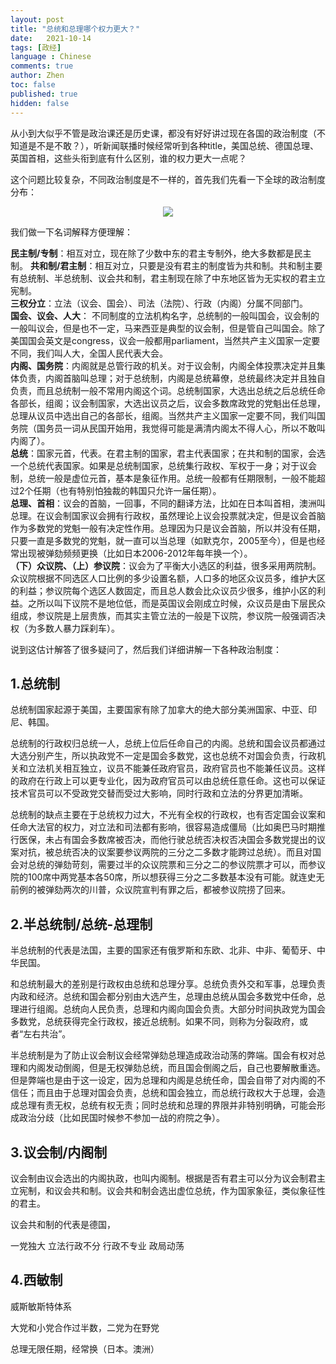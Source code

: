 ```yaml
---
layout: post
title: "总统和总理哪个权力更大？"
date:   2021-10-14
tags: [政经]
language : Chinese
comments: true
author: Zhen
toc: false
published: true
hidden: false
---
```

从小到大似乎不管是政治课还是历史课，都没有好好讲过现在各国的政治制度（不知道是不是不敢？），听新闻联播时候经常听到各种title，美国总统、德国总理、英国首相，这些头衔到底有什么区别，谁的权力更大一点呢？

这个问题比较复杂，不同政治制度是不一样的，首先我们先看一下全球的政治制度分布：<!-- more -->
<p align="center"> <img src="{{ site.imageurl }}/全世界政权.png"> </p> 

我们做一下名词解释方便理解：

**民主制/专制**：相互对立，现在除了少数中东的君主专制外，绝大多数都是民主制。
**共和制/君主制**：相互对立，只要是没有君主的制度皆为共和制。共和制主要有总统制、半总统制、议会共和制，君主制现在除了中东地区皆为无实权的君主立宪制。   
**三权分立**：立法（议会、国会）、司法（法院）、行政（内阁）分属不同部门。   
**国会、议会、人大**： 不同制度的立法机构名字，总统制的一般叫国会，议会制的一般叫议会，但是也不一定，马来西亚是典型的议会制，但是管自己叫国会。除了美国国会英文是congress，议会一般都用parliament，当然共产主义国家一定要不同，我们叫人大，全国人民代表大会。   
**内阁、国务院**：内阁就是总管行政的机关。对于议会制，内阁全体投票决定并且集体负责，内阁首脑叫总理；对于总统制，内阁是总统幕僚，总统最终决定并且独自负责，而且总统制一般不常用内阁这个词。总统制国家，大选出总统之后总统任命各部长，组阁；议会制国家，大选出议员之后，议会多数席政党的党魁出任总理，总理从议员中选出自己的各部长，组阁。当然共产主义国家一定要不同，我们叫国务院（国务员一词从民国开始用，我觉得可能是满清内阁太不得人心，所以不敢叫内阁了）。   
**总统**：国家元首，代表。在君主制的国家，君主代表国家；在共和制的国家，会选一个总统代表国家。如果是总统制国家，总统集行政权、军权于一身；对于议会制，总统一般是虚位元首，基本是象征作用。总统一般都有任期限制，一般不能超过2个任期（也有特别怕独裁的韩国只允许一届任期）。   
**总理、首相**：议会的首脑，一回事，不同的翻译方法，比如在日本叫首相，澳洲叫总理。在议会制国家议会拥有行政权，虽然理论上议会投票就决定，但是议会首脑作为多数党的党魁一般有决定性作用。总理因为只是议会首脑，所以并没有任期，只要一直是多数党的党魁，就一直可以当总理（如默克尔，2005至今），但是也经常出现被弹劾频频更换（比如日本2006-2012年每年换一个）。   
**（下）众议院、（上）参议院**：议会为了平衡大小选区的利益，很多采用两院制。众议院根据不同选区人口比例的多少设置名额，人口多的地区众议员多，维护大区的利益；参议院每个选区人数固定，而且总人数会比众议员少很多，维护小区的利益。之所以叫下议院不是地位低，而是英国议会刚成立时候，众议员是由下层民众组成，参议院是上层贵族，而其实主管立法的一般是下议院，参议院一般强调否决权（为多数人暴力踩刹车）。

说到这估计解答了很多疑问了，然后我们详细讲解一下各种政治制度：

## 1.总统制
总统制国家起源于美国，主要国家有除了加拿大的绝大部分美洲国家、中亚、印尼、韩国。

总统制的行政权归总统一人，总统上位后任命自己的内阁。总统和国会议员都通过大选分别产生，所以执政党不一定是国会多数党，这也总统不对国会负责，行政机关和立法机关相互独立，议员不能兼任政府官员，政府官员也不能兼任议员。这样的政府在行政上可以更专业化，因为政府官员可以由总统任意任命。这也可以保证技术官员可以不受政党交替而受过大影响，同时行政和立法的分界更加清晰。

总统制的缺点主要在于总统权力过大，不光有全权的行政权，也有否定国会议案和任命大法官的权力，对立法和司法都有影响，很容易造成僵局（比如奥巴马时期推行医保，未占有国会多数席被否决，而他行驶总统否决权否决国会多数党提出的议案对抗，被总统否决的议案要参议两院的三分之二多数才能跨过总统）。而且对国会对总统的弹劾苛刻，需要过半的众议院票和三分之二的参议院票才可以，而参议院的100席中两党基本各50席，所以想获得三分之二多数基本没有可能。就连史无前例的被弹劾两次的川普，众议院宣判有罪之后，都被参议院捞了回来。

## 2.半总统制/总统-总理制
半总统制的代表是法国，主要的国家还有俄罗斯和东欧、北非、中非、葡萄牙、中华民国。

和总统制最大的差别是行政权由总统和总理分享。总统负责外交和军事，总理负责内政和经济。总统和国会都分别由大选产生，总理由总统从国会多数党中任命，总理进行组阁。总统向人民负责，总理和内阁向国会负责。大部分时间执政党为国会多数党，总统获得完全行政权，接近总统制。如果不同，则称为分裂政府，或者“左右共治”。

半总统制是为了防止议会制议会经常弹劾总理造成政治动荡的弊端。国会有权对总理和内阁发动倒阁，但是无权弹劾总统，而且国会倒阁之后，自己也要解散重选。但是弊端也是由于这一设定，因为总理和内阁是总统任命，国会自带了对内阁的不信任；而且由于总理对国会负责，总统和国会独立，而总统行政权大于总理，会造成总理有责无权，总统有权无责；同时总统和总理的界限并非特别明确，可能会形成政治分歧（比如民国时候参不参加一战的府院之争）。

## 3.议会制/内阁制
议会制由议会选出的内阁执政，也叫内阁制。根据是否有君主可以分为议会制君主立宪制，和议会共和制。议会共和制会选出虚位总统，作为国家象征，类似象征性的君主。

议会共和制的代表是德国，

一党独大 立法行政不分 行政不专业 政局动荡

## 4.西敏制 
威斯敏斯特体系

大党和小党合作过半数，二党为在野党


总理无限任期，经常换（日本。澳洲）
<!--stackedit_data:
eyJoaXN0b3J5IjpbLTExMTI2MDkzNTgsMTc4OTAxOTQ2NSwxMT
k5MjQzMDAsLTE3ODExODg2MjgsLTk4MTg2ODExNCwxMzMzODU4
MDc0LDkzOTM3NDI4NCwtMTI5NTkwNTk2OCwtNjgyNjY3MTgwLD
I5MDE5NTU1MiwtMTYzNzI2Nzc2MywzMDQyMjU0MjcsOTg5Njc4
MTk5XX0=
-->